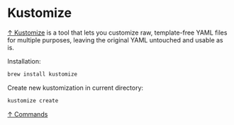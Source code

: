 # Kustomize

[↑ Kustomize](https://kustomize.io) is a tool that lets you customize raw, template-free YAML files for multiple purposes, leaving the original YAML untouched and usable as is.

Installation:

```bash
brew install kustomize
```

Create new kustomization in current directory:

```bash
kustomize create
```

[↑ Commands](https://kubectl.docs.kubernetes.io/references/kustomize/cmd)
